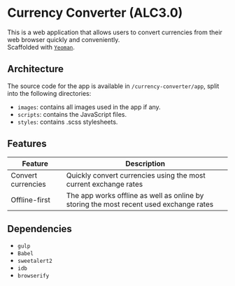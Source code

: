 # Currency Converter (ALC3.0)

  This is a web application that allows users to convert currencies from their web browser quickly and conveniently.  
  Scaffolded with [`Yeoman`](https://github.com/yeoman/generator-webapp).

## Architecture

  The source code for the app is available in `/currency-converter/app`, split into the following directories:

  - `images`: contains all images used in the app if any.  
  - `scripts`: contains the JavaScript files.  
  - `styles`: contains .scss stylesheets.

## Features

  | Feature | Description |
  | ------- | ----------- |
  | Convert currencies | Quickly convert currencies using the most current exchange rates |
  | Offline-first | The app works offline as well as online by storing the most recent used exchange rates |

## Dependencies

  - `gulp`  
  - `Babel`  
  - `sweetalert2`  
  - `idb`  
  - `browserify`  